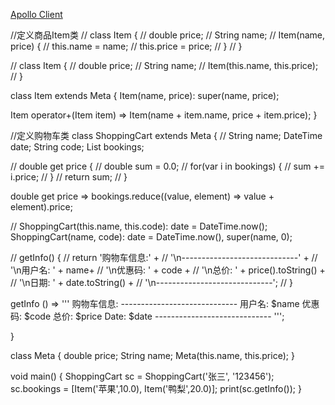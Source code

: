 [Apollo Client](https://www.apollographql.com/docs/react/)

//定义商品Item类
// class Item {
//   double price;
//   String name;
//   Item(name, price) {
//     this.name = name;
//     this.price = price;
//   }
// }

// class Item {
//   double price;
//   String name;
//   Item(this.name, this.price);
// }

class Item extends Meta {
  Item(name, price): super(name, price);

  Item operator+(Item item) => Item(name + item.name, price + item.price);
}

//定义购物车类
class ShoppingCart extends Meta {
  // String name;
  DateTime date;
  String code;
  List<Item> bookings;

  // double get price {
  //   double sum = 0.0;
  //   for(var i in bookings) {
  //     sum += i.price;
  //   }
  //   return sum;
  // }

  double get price => bookings.reduce((value, element) => value + element).price;

  // ShoppingCart(this.name, this.code): date = DateTime.now();
  ShoppingCart(name, code): date = DateTime.now(), super(name, 0);

  // getInfo() {
  //   return '购物车信息:' +
  //         '\n-----------------------------' +
  //         '\n用户名: ' + name+
  //         '\n优惠码: ' + code +
  //         '\n总价: ' + price().toString() +
  //         '\n日期: ' + date.toString() +
  //         '\n-----------------------------';
  // }

  getInfo () => '''
    购物车信息:
    -----------------------------
      用户名: $name
      优惠码: $code
      总价: $price
      Date: $date
    -----------------------------
    ''';
  
}

class Meta {
  double price;
  String name;
  Meta(this.name, this.price);
}

void main() {
  ShoppingCart sc = ShoppingCart('张三', '123456');
  sc.bookings = [Item('苹果',10.0), Item('鸭梨',20.0)];
  print(sc.getInfo());
}

